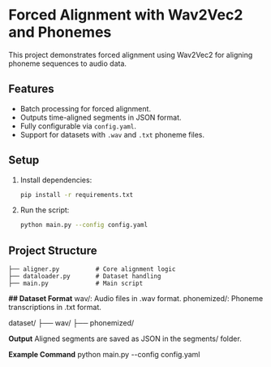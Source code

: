 # Forced Alignment with Wav2Vec2 and Phonemes

This project demonstrates forced alignment using Wav2Vec2 for aligning phoneme sequences to audio data.

## Features
- Batch processing for forced alignment.
- Outputs time-aligned segments in JSON format.
- Fully configurable via `config.yaml`.
- Support for datasets with `.wav` and `.txt` phoneme files.

## Setup
1. Install dependencies:
    ```bash
    pip install -r requirements.txt
    ```

2. Run the script:
    ```bash
    python main.py --config config.yaml
    ```

## Project Structure
```plaintext
├── aligner.py          # Core alignment logic
├── dataloader.py       # Dataset handling
├── main.py             # Main script
```

**## Dataset Format**
wav/: Audio files in .wav format.
phonemized/: Phoneme transcriptions in .txt format.

dataset/
├── wav/
├── phonemized/

**Output**
Aligned segments are saved as JSON in the segments/ folder.

**Example Command**
python main.py --config config.yaml
